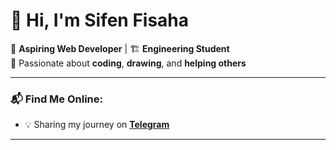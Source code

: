 # 👋 Hi, I'm **Sifen Fisaha**  

🌟 **Aspiring Web Developer** | 🏗️ **Engineering Student**  
🎨 Passionate about **coding**, **drawing**, and **helping others**  

---

### 📬 **Find Me Online:**  
- 💡 Sharing my journey on [**Telegram**](https://t.me/sifendev)  
---

